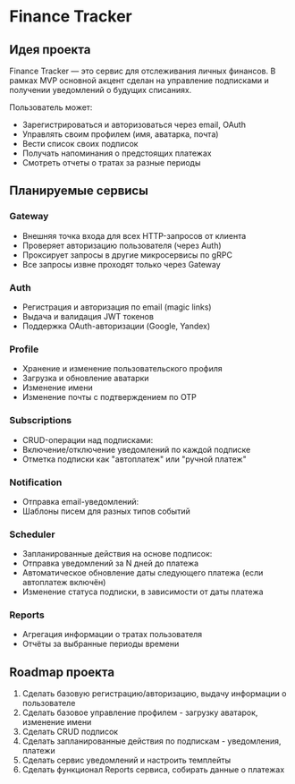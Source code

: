 # Finance Tracker

## Идея проекта

Finance Tracker — это сервис для отслеживания личных финансов. В рамках MVP основной акцент сделан на управление подписками и получении уведомлений о будущих списаниях.

Пользователь может:

- Зарегистрироваться и авторизоваться через email, OAuth
- Управлять своим профилем (имя, аватарка, почта)
- Вести список своих подписок
- Получать напоминания о предстоящих платежах
- Смотреть отчеты о тратах за разные периоды

## Планируемые сервисы

### Gateway

- Внешняя точка входа для всех HTTP-запросов от клиента
- Проверяет авторизацию пользователя (через Auth)
- Проксирует запросы в другие микросервисы по gRPC
- Все запросы извне проходят только через Gateway

### Auth

- Регистрация и авторизация по email (magic links)
- Выдача и валидация JWT токенов
- Поддержка OAuth-авторизации (Google, Yandex)

### Profile

- Хранение и изменение пользовательского профиля
- Загрузка и обновление аватарки
- Изменение имени
- Изменение почты с подтверждением по OTP

### Subscriptions

- CRUD-операции над подписками:
- Включение/отключение уведомлений по каждой подписке
- Отметка подписки как "автоплатеж" или "ручной платеж"

### Notification

- Отправка email-уведомлений:
- Шаблоны писем для разных типов событий

### Scheduler

- Запланированные действия на основе подписок:
- Отправка уведомлений за N дней до платежа
- Автоматическое обновление даты следующего платежа (если автоплатеж включён)
- Изменение статуса подписки, в зависимости от даты платежа

### Reports

- Агрегация информации о тратах пользователя
- Отчёты за выбранные периоды времени

## Roadmap проекта

1. Сделать базовую регистрацию/авторизацию, выдачу информации о пользователе
2. Сделать базовое управление профилем - загрузку аватарок, изменение имени
3. Сделать CRUD подписок
4. Сделать запланированные действия по подпискам - уведомления, платежи
5. Сделать сервис уведомлений и настроить темплейты
6. Сделать функционал Reports сервиса, собирать данные о платежах
